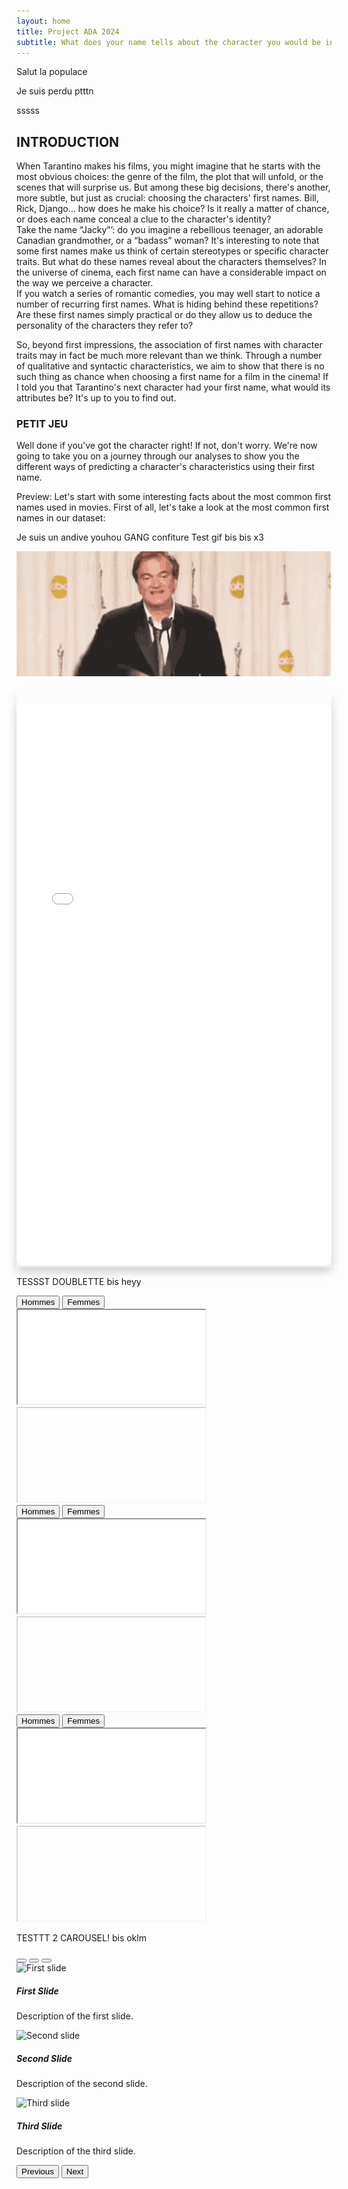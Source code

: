 ```yaml
---
layout: home
title: Project ADA 2024
subtitle: What does your name tells about the character you would be in the next Tarantino?
---
```


Salut la populace

Je suis perdu ptttn


sssss
## INTRODUCTION

When Tarantino makes his films, you might imagine that he starts with the most obvious choices: the genre of the film, the plot that will unfold, or the scenes that will surprise us. But among these big decisions, there's another, more subtle, but just as crucial: choosing the characters' first names. Bill, Rick, Django... how does he make his choice? Is it really a matter of chance, or does each name conceal a clue to the character's identity?  
Take the name “Jacky”’: do you imagine a rebellious teenager, an adorable Canadian grandmother, or a “badass” woman? It's interesting to note that some first names make us think of certain stereotypes or specific character traits. But what do these names reveal about the characters themselves? In the universe of cinema, each first name can have a considerable impact on the way we perceive a character.  
If you watch a series of romantic comedies, you may well start to notice a number of recurring first names. What is hiding behind these repetitions? Are these first names simply practical or do they allow us to deduce the personality of the characters they refer to?

So, beyond first impressions, the association of first names with character traits may in fact be much more relevant than we think. Through a number of qualitative and syntactic characteristics, we aim to show that there is no such thing as chance when choosing a first name for a film in the cinema! If I told you that Tarantino's next character had your first name, what would its attributes be? It's up to you to find out. 

### PETIT JEU

Well done if you've got the character right! If not, don't worry. We're now going to take you on a journey through our analyses to show you the different ways of predicting a character's characteristics using their first name.

Preview: Let's start with some interesting facts about the most common first names used in movies. First of all, let's take a look at the most common first names in our dataset:

Je suis un andive youhou
GANG confiture
Test gif bis bis x3

![Django](assets/img/quentin-tarantino-peace.gif)

<div style="box-shadow: 0px 8px 15px rgba(0, 0, 0, 0.1); margin-top: 20px;">
    <iframe src="{{ site.baseurl }}/assets/plots/sunburst_genre1000.html" width="100%" height="900" frameborder="0" style="border-radius: 10px; margin-top: 20px; box-shadow: 0px 8px 15px rgba(0, 0, 0, 0.1);"></iframe>
</div>

TESSST DOUBLETTE bis heyy

<!-- Premier groupe -->
<div class="tab-wrapper">
  <div class="tabs">
    <button class="tab-button active" data-target="plot-men-1">Hommes</button>
    <button class="tab-button" data-target="plot-women-1">Femmes</button>
  </div>
  <div class="tab-content">
    <div id="plot-men-1" class="plot-container" style="opacity: 1;">
      <iframe src="{{ site.baseurl }}/assets/plots/sunburst_genre1000_men.html" class="iframe-plot"></iframe>
    </div>
    <div id="plot-women-1" class="plot-container" style="opacity: 0.4;">
      <iframe src="{{ site.baseurl }}/assets/plots/sunburst_genre1000_women.html" class="iframe-plot"></iframe>
    </div>
  </div>
</div>

<!-- Deuxième groupe -->
<div class="tab-wrapper">
  <div class="tabs">
    <button class="tab-button active" data-target="plot-men-2">Hommes</button>
    <button class="tab-button" data-target="plot-women-2">Femmes</button>
  </div>
  <div class="tab-content">
    <div id="plot-men-2" class="plot-container" style="opacity: 1;">
      <iframe src="{{ site.baseurl }}/assets/plots/sunburst_genre1000_men.html" class="iframe-plot"></iframe>
    </div>
    <div id="plot-women-2" class="plot-container" style="opacity: 0.4;">
      <iframe src="{{ site.baseurl }}/assets/plots/sunburst_genre1000_women.html" class="iframe-plot"></iframe>
    </div>
  </div>
</div>

<!-- Troisième groupe -->
<div class="tab-wrapper">
  <div class="tabs">
    <button class="tab-button active" data-target="plot-men-3">Hommes</button>
    <button class="tab-button" data-target="plot-women-3">Femmes</button>
  </div>
  <div class="tab-content">
    <div id="plot-men-3" class="plot-container" style="opacity: 1;">
      <iframe src="{{ site.baseurl }}/assets/plots/sunburst_genre1000_men.html" class="iframe-plot"></iframe>
    </div>
    <div id="plot-women-3" class="plot-container" style="opacity: 0.4;">
      <iframe src="{{ site.baseurl }}/assets/plots/sunburst_genre1000_women.html" class="iframe-plot"></iframe>
    </div>
  </div>
</div>




TESTTT 2 CAROUSEL! bis oklm

<div id="carouselExampleIndicators" class="carousel slide" data-bs-ride="carousel">
  <!-- Indicateurs -->
  <div class="carousel-indicators">
    <button type="button" data-bs-target="#carouselExampleIndicators" data-bs-slide-to="0" class="active" aria-current="true" aria-label="Slide 1"></button>
    <button type="button" data-bs-target="#carouselExampleIndicators" data-bs-slide-to="1" aria-label="Slide 2"></button>
    <button type="button" data-bs-target="#carouselExampleIndicators" data-bs-slide-to="2" aria-label="Slide 3"></button>
  </div>

  <!-- Slides -->
  <div class="carousel-inner">
    <div class="carousel-item active">
      <img src="assets/img/crepe.jpg" class="d-block w-100" alt="First slide">
      <div class="carousel-caption d-none d-md-block">
        <h5>First Slide</h5>
        <p>Description of the first slide.</p>
      </div>
    </div>
    <div class="carousel-item">
      <img src="assets/img/404-southpark.jpg" class="d-block w-100" alt="Second slide">
      <div class="carousel-caption d-none d-md-block">
        <h5>Second Slide</h5>
        <p>Description of the second slide.</p>
      </div>
    </div>
    <div class="carousel-item">
      <img src="assets/img/crepe.jpg" class="d-block w-100" alt="Third slide">
      <div class="carousel-caption d-none d-md-block">
        <h5>Third Slide</h5>
        <p>Description of the third slide.</p>
      </div>
    </div>
  </div>

  <!-- Contrôles -->
  <button class="carousel-control-prev" type="button" data-bs-target="#carouselExampleIndicators" data-bs-slide="prev">
    <span class="carousel-control-prev-icon" aria-hidden="true"></span>
    <span class="visually-hidden">Previous</span>
  </button>
  <button class="carousel-control-next" type="button" data-bs-target="#carouselExampleIndicators" data-bs-slide="next">
    <span class="carousel-control-next-icon" aria-hidden="true"></span>
    <span class="visually-hidden">Next</span>
  </button>
</div>


